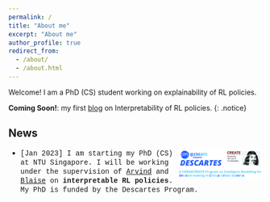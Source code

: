 ```yaml
---
permalink: /
title: "About me"
excerpt: "About me"
author_profile: true
redirect_from: 
  - /about/
  - /about.html
---
```


Welcome! I am a PhD (CS) student working on explainability of RL policies.


**Coming Soon!**: my first [blog](/posts/2023/05/blog-post-irl/) on Interpretability of RL policies.
{: .notice}


## News

* <img src="/files/descartes_logo.jpg"  width="35%" alt="descartes logo" align="right"><span style="font-family: Courier New;">\[Jan 2023\] I am starting my PhD (CS) at NTU Singapore. I will be working under the supervision of [Arvind](https://personal.ntu.edu.sg/arvinde/) and [Blaise](https://perso.crans.org/genest/) on **interpretable RL policies**. My PhD is funded by the Descartes Program.</span>





